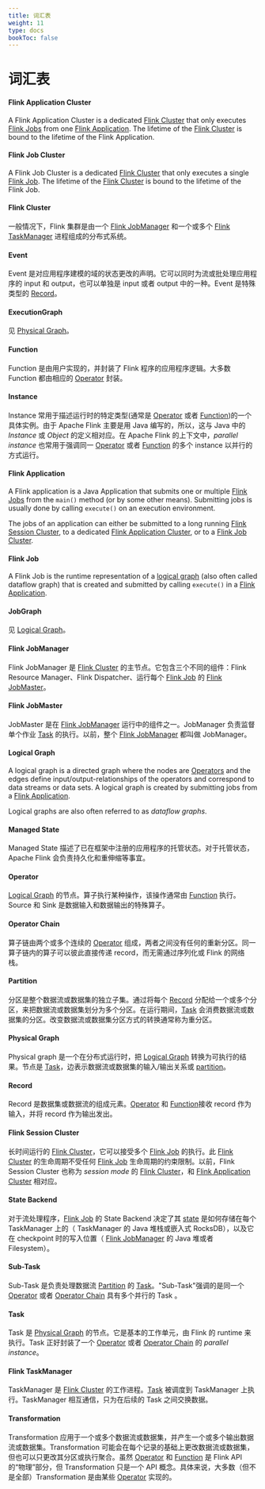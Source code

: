 ```yaml
---
title: 词汇表
weight: 11
type: docs
bookToc: false
---
```

<!--
Licensed to the Apache Software Foundation (ASF) under one
or more contributor license agreements.  See the NOTICE file
distributed with this work for additional information
regarding copyright ownership.  The ASF licenses this file
to you under the Apache License, Version 2.0 (the
"License"); you may not use this file except in compliance
with the License.  You may obtain a copy of the License at

  http://www.apache.org/licenses/LICENSE-2.0

Unless required by applicable law or agreed to in writing,
software distributed under the License is distributed on an
"AS IS" BASIS, WITHOUT WARRANTIES OR CONDITIONS OF ANY
KIND, either express or implied.  See the License for the
specific language governing permissions and limitations
under the License.
-->

# 词汇表

#### Flink Application Cluster

A Flink Application Cluster is a dedicated [Flink Cluster](#flink-cluster) that
only executes [Flink Jobs](#flink-job) from one [Flink
Application](#flink-application). The lifetime of the [Flink
Cluster](#flink-cluster) is bound to the lifetime of the Flink Application.

#### Flink Job Cluster

A Flink Job Cluster is a dedicated [Flink Cluster](#flink-cluster) that only
executes a single [Flink Job](#flink-job). The lifetime of the
[Flink Cluster](#flink-cluster) is bound to the lifetime of the Flink Job.

#### Flink Cluster

一般情况下，Flink 集群是由一个 [Flink JobManager](#flink-jobmanager) 和一个或多个 [Flink TaskManager](#flink-taskmanager) 进程组成的分布式系统。

#### Event

Event 是对应用程序建模的域的状态更改的声明。它可以同时为流或批处理应用程序的 input 和 output，也可以单独是 input 或者 output 中的一种。Event 是特殊类型的 [Record](#record)。

#### ExecutionGraph

见 [Physical Graph](#physical-graph)。

#### Function

Function 是由用户实现的，并封装了 Flink 程序的应用程序逻辑。大多数 Function 都由相应的 [Operator](#operator) 封装。

#### Instance

Instance 常用于描述运行时的特定类型(通常是 [Operator](#operator) 或者 [Function](#function))的一个具体实例。由于 Apache Flink 主要是用 Java 编写的，所以，这与 Java 中的 *Instance* 或 *Object* 的定义相对应。在 Apache Flink 的上下文中，*parallel instance* 也常用于强调同一 [Operator](#operator) 或者 [Function](#function) 的多个 instance 以并行的方式运行。

#### Flink Application

A Flink application is a Java Application that submits one or multiple [Flink
Jobs](#flink-job) from the `main()` method (or by some other means). Submitting
jobs is usually done by calling `execute()` on an execution environment.

The jobs of an application can either be submitted to a long running [Flink
Session Cluster](#flink-session-cluster), to a dedicated [Flink Application
Cluster](#flink-application-cluster), or to a [Flink Job
Cluster](#flink-job-cluster).

#### Flink Job

A Flink Job is the runtime representation of a [logical graph](#logical-graph)
(also often called dataflow graph) that is created and submitted by calling
`execute()` in a [Flink Application](#flink-application).

#### JobGraph

见 [Logical Graph](#logical-graph)。

#### Flink JobManager

Flink JobManager 是 [Flink Cluster](#flink-cluster) 的主节点。它包含三个不同的组件：Flink Resource Manager、Flink Dispatcher、运行每个 [Flink Job](#flink-job) 的 [Flink JobMaster](#flink-jobmaster)。 


#### Flink JobMaster

JobMaster 是在 [Flink JobManager](#flink-jobmanager) 运行中的组件之一。JobManager 负责监督单个作业 [Task](#task) 的执行。以前，整个 [Flink JobManager](#flink-jobmanager) 都叫做 JobManager。

#### Logical Graph

A logical graph is a directed graph where the nodes are  [Operators](#operator)
and the edges define input/output-relationships of the operators and correspond
to data streams or data sets. A logical graph is created by submitting jobs
from a [Flink Application](#flink-application).

Logical graphs are also often referred to as *dataflow graphs*.

#### Managed State

Managed State 描述了已在框架中注册的应用程序的托管状态。对于托管状态，Apache Flink 会负责持久化和重伸缩等事宜。

#### Operator

[Logical Graph](#logical-graph) 的节点。算子执行某种操作，该操作通常由 [Function](#function) 执行。Source 和 Sink 是数据输入和数据输出的特殊算子。

#### Operator Chain

算子链由两个或多个连续的 [Operator](#operator) 组成，两者之间没有任何的重新分区。同一算子链内的算子可以彼此直接传递 record，而无需通过序列化或 Flink 的网络栈。

#### Partition

分区是整个数据流或数据集的独立子集。通过将每个 [Record](#record) 分配给一个或多个分区，来把数据流或数据集划分为多个分区。在运行期间，[Task](#task) 会消费数据流或数据集的分区。改变数据流或数据集分区方式的转换通常称为重分区。

#### Physical Graph

Physical graph 是一个在分布式运行时，把 [Logical Graph](#logical-graph) 转换为可执行的结果。节点是 [Task](#task)，边表示数据流或数据集的输入/输出关系或 [partition](#partition)。

#### Record

Record 是数据集或数据流的组成元素。[Operator](#operator) 和 [Function](#Function)接收 record 作为输入，并将 record 作为输出发出。

#### Flink Session Cluster

长时间运行的 [Flink Cluster](#flink-cluster)，它可以接受多个 [Flink Job](#flink-job) 的执行。此 [Flink Cluster](#flink-cluster) 的生命周期不受任何 [Flink Job](#flink-job) 生命周期的约束限制。以前，Flink Session Cluster 也称为 *session mode* 的 [Flink Cluster](#flink-cluster)，和 [Flink Application Cluster](#flink-application-cluster) 相对应。

#### State Backend

对于流处理程序，[Flink Job](#flink-job) 的 State Backend 决定了其 [state](#managed-state) 是如何存储在每个 TaskManager 上的（ TaskManager 的 Java 堆栈或嵌入式 RocksDB），以及它在 checkpoint 时的写入位置（ [Flink JobManager](#flink-jobmanager) 的 Java 堆或者 Filesystem）。

#### Sub-Task

Sub-Task 是负责处理数据流 [Partition](#partition) 的 [Task](#task)。"Sub-Task"强调的是同一个 [Operator](#operator) 或者 [Operator Chain](#operator-chain) 具有多个并行的 Task 。

#### Task

Task 是 [Physical Graph](#physical-graph) 的节点。它是基本的工作单元，由 Flink 的 runtime 来执行。Task 正好封装了一个 [Operator](#operator) 或者 [Operator Chain](#operator-chain) 的 *parallel instance*。 

#### Flink TaskManager

TaskManager 是 [Flink Cluster](#flink-cluster) 的工作进程。[Task](#task) 被调度到 TaskManager 上执行。TaskManager 相互通信，只为在后续的 Task 之间交换数据。

#### Transformation

Transformation 应用于一个或多个数据流或数据集，并产生一个或多个输出数据流或数据集。Transformation 可能会在每个记录的基础上更改数据流或数据集，但也可以只更改其分区或执行聚合。虽然 [Operator](#operator) 和 [Function](#function) 是 Flink API 的“物理”部分，但 Transformation 只是一个 API 概念。具体来说，大多数（但不是全部）Transformation 是由某些 [Operator](#operator) 实现的。
